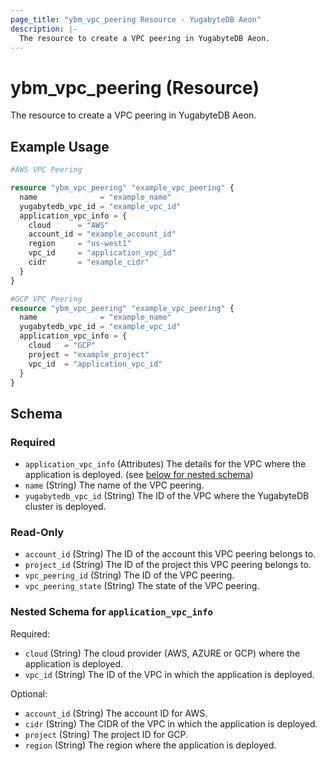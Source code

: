 ```yaml
---
page_title: "ybm_vpc_peering Resource - YugabyteDB Aeon"
description: |-
  The resource to create a VPC peering in YugabyteDB Aeon.
---
```


# ybm_vpc_peering (Resource)

The resource to create a VPC peering in YugabyteDB Aeon.


## Example Usage

```terraform
#AWS VPC Peering

resource "ybm_vpc_peering" "example_vpc_peering" {
  name              = "example_name"
  yugabytedb_vpc_id = "example_vpc_id"
  application_vpc_info = {
    cloud      = "AWS"
    account_id = "example_account_id"
    region     = "us-west1"
    vpc_id     = "application_vpc_id"
    cidr       = "example_cidr"
  }
}

#GCP VPC Peering
resource "ybm_vpc_peering" "example_vpc_peering" {
  name              = "example_name"
  yugabytedb_vpc_id = "example_vpc_id"
  application_vpc_info = {
    cloud   = "GCP"
    project = "example_project"
    vpc_id  = "application_vpc_id"
  }
}
```

<!-- schema generated by tfplugindocs -->
## Schema

### Required

- `application_vpc_info` (Attributes) The details for the VPC where the application is deployed. (see [below for nested schema](#nestedatt--application_vpc_info))
- `name` (String) The name of the VPC peering.
- `yugabytedb_vpc_id` (String) The ID of the VPC where the YugabyteDB cluster is deployed.

### Read-Only

- `account_id` (String) The ID of the account this VPC peering belongs to.
- `project_id` (String) The ID of the project this VPC peering belongs to.
- `vpc_peering_id` (String) The ID of the VPC peering.
- `vpc_peering_state` (String) The state of the VPC peering.

<a id="nestedatt--application_vpc_info"></a>
### Nested Schema for `application_vpc_info`

Required:

- `cloud` (String) The cloud provider (AWS, AZURE or GCP) where the application is deployed.
- `vpc_id` (String) The ID of the VPC in which the application is deployed.

Optional:

- `account_id` (String) The account ID for AWS.
- `cidr` (String) The CIDR of the VPC in which the application is deployed.
- `project` (String) The project ID for GCP.
- `region` (String) The region where the application is deployed.
